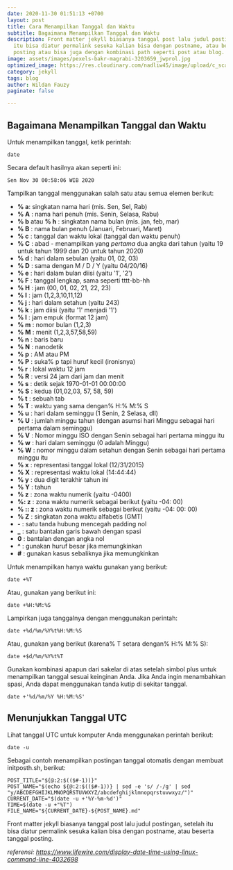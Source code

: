 ```yaml
---
date: 2020-11-30 01:51:13 +0700
layout: post
title: Cara Menampilkan Tanggal dan Waktu
subtitle: Bagaimana Menampilkan Tanggal dan Waktu
description: Front matter jekyll biasanya tanggal post lalu judul postingan, setelah
  itu bisa diatur permalink sesuka kalian bisa dengan postname, atau beserta tanggal
  posting atau bisa juga dengan kombinasi path seperti post atau blog.
image: assets/images/pexels-bakr-magrabi-3203659_jwprol.jpg
optimized_image: https://res.cloudinary.com/nadliw45/image/upload/c_scale,w_380/v1606486226/pexels-bakr-magrabi-3203659_jwprol.jpg
category: jekyll
tags: blog
author: Wildan Fauzy
paginate: false

---
```

## Bagaimana Menampilkan Tanggal dan Waktu

Untuk menampilkan tanggal, ketik perintah:

```
date
```

Secara default hasilnya akan seperti ini:

```
Sen Nov 30 00:58:06 WIB 2020
```

Tampilkan tanggal menggunakan salah satu atau semua elemen berikut:

- **% a**: singkatan nama hari (mis. Sen, Sel, Rab)
- **% A** : nama hari penuh (mis. Senin, Selasa, Rabu)
- **% b** atau **% h** : singkatan nama bulan (mis. jan, feb, mar)
- **% B** : nama bulan penuh (Januari, Februari, Maret)
- **% c** : tanggal dan waktu lokal (tanggal dan waktu penuh)
- **% C** : abad - menampilkan yang *pertama* dua angka dari tahun (yaitu 19 untuk tahun 1999 dan 20 untuk tahun 2020)
- **% d** : hari dalam sebulan (yaitu 01, 02, 03)
- **% D** : sama dengan M / D / Y (yaitu 04/20/16)
- **% e** : hari dalam bulan diisi (yaitu '1', '2')
- **% F** : tanggal lengkap, sama seperti tttt-bb-hh
- **% H** : jam (00, 01, 02, 21, 22, 23)
- **% I** : jam (1,2,3,10,11,12)
- **% j** : hari dalam setahun (yaitu 243)
- **% k** : jam diisi (yaitu '1' menjadi '1')
- **% l** : jam empuk (format 12 jam)
- **% m** : nomor bulan (1,2,3)
- **% M** : menit (1,2,3,57,58,59)
- **% n** : baris baru
- **% N** : nanodetik
- **% p** : AM atau PM
- **% P** : suka% p tapi huruf kecil (ironisnya) 
- **% r** : lokal waktu 12 jam
- **% R** : versi 24 jam dari jam dan menit
- **% s** : detik sejak 1970-01-01 00:00:00
- **% S** : kedua (01,02,03, 57, 58, 59)
- **% t** : sebuah tab
- **% T** : waktu yang sama dengan% H:% M:% S
- **% u** : hari dalam seminggu (1 Senin, 2 Selasa, dll)
- **% U** : jumlah minggu tahun (dengan asumsi hari Minggu sebagai hari pertama dalam seminggu)
- **% V** : Nomor minggu ISO dengan Senin sebagai hari pertama minggu itu
- **% w** : hari dalam seminggu (0 adalah Minggu)
- **% W** : nomor minggu dalam setahun dengan Senin sebagai hari pertama minggu itu
- **% x** : representasi tanggal lokal (12/31/2015)
- **% X** : representasi waktu lokal (14:44:44)
- **% y** : dua digit terakhir tahun ini
- **% Y** : tahun
- **% z** : zona waktu numerik (yaitu -0400)
- **%: z** : zona waktu numerik sebagai berikut (yaitu -04: 00)
- **% :: z** : zona waktu numerik sebagai berikut (yaitu -04: 00: 00)
- **% Z** : singkatan zona waktu alfabetis (GMT) 
- **-** : satu tanda hubung mencegah padding nol
- **_** : satu bantalan garis bawah dengan spasi
- **0** : bantalan dengan angka nol
- **^** : gunakan huruf besar jika memungkinkan
- **#** : gunakan kasus sebaliknya jika memungkinkan

Untuk menampilkan hanya waktu gunakan yang berikut:

```
date +%T
```

Atau, gunakan yang berikut ini:

```
date +%H:%M:%S
```

Lampirkan juga tanggalnya dengan menggunakan perintah:

```
date +%d/%m/%Y%t%H:%M:%S
```

Atau, gunakan yang berikut (karena% T setara dengan% H:% M:% S):

```
date +$d/%m/%Y%t%T
```

Gunakan kombinasi apapun dari sakelar di atas setelah simbol plus untuk menampilkan tanggal sesuai keinginan Anda. Jika Anda ingin menambahkan spasi, Anda dapat menggunakan tanda kutip di sekitar tanggal.

```
date +'%d/%m/%Y %H:%M:%S'
```

## Menunjukkan Tanggal UTC

Lihat tanggal UTC untuk komputer Anda menggunakan perintah berikut:

```
date -u
```

Sebagai contoh menampilkan postingan tanggal otomatis dengan membuat initposth.sh, berikut:

```
POST_TITLE="${@:2:$(($#-1))}"
POST_NAME="$(echo ${@:2:$(($#-1))} | sed -e 's/ /-/g' | sed "y/ABCDEFGHIJKLMNOPQRSTUVWXYZ/abcdefghijklmnopqrstuvwxyz/")"
CURRENT_DATE="$(date -u +'%Y-%m-%d')"
TIME=$(date -u +"%T")
FILE_NAME="${CURRENT_DATE}-${POST_NAME}.md"
```

Front matter jekyll biasanya tanggal post lalu judul postingan, setelah itu bisa diatur permalink sesuka kalian bisa dengan postname, atau beserta tanggal posting.



*referensi: https://www.lifewire.com/display-date-time-using-linux-command-line-4032698*
